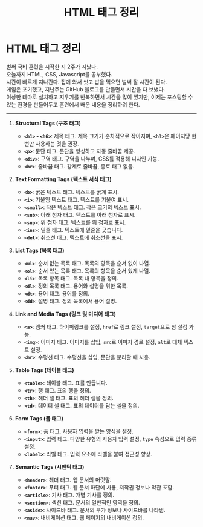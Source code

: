 ﻿---
layout: single
title: "HTML 태그 정리"
categories: HTML, CSS, JS
tag: [html, blog, jekyll]
author_profile: false
sidebar:
    nav: "docs"
---


# HTML 태그 정리

 벌써 국비 훈련을 시작한 지 2주가 지났다.   
 오늘까지 HTML, CSS, Javascript를 공부했다.  
 시간이 빠르게 지나간다. 집에 와서 씻고 밥을 먹으면 벌써 잘 시간이 된다.  
 게임은 포기했고, 지난주는 GitHub 블로그를 만들면서 시간을 다 보냈다.  
 이상한 테마로 설치하고 지우기를 반복하면서 시간을 많이 썼지만, 
 이제는 포스팅할 수 있는 환경을 만들어두고 훈련에서 배운 내용을 정리하려 한다.

----------

1.  **Structural Tags (구조 태그)**
    
    -   **`<h1>` - `<h6>`**: 제목 태그. 제목 크기가 순차적으로 작아지며, `<h1>`은 페이지당 한 번만 사용하는 것을 권장.
    -   **`<p>`**: 문단 태그. 문단을 형성하고 자동 줄바꿈 제공.
    -   **`<div>`**: 구역 태그. 구역을 나누며, CSS를 적용해 디자인 가능.
    -   **`<br>`**: 줄바꿈 태그. 강제로 줄바꿈, 종료 태그 없음.
2.  **Text Formatting Tags (텍스트 서식 태그)**
    
    -   **`<b>`**: 굵은 텍스트 태그. 텍스트를 굵게 표시.
    -   **`<i>`**: 기울임 텍스트 태그. 텍스트를 기울여 표시.
    -   **`<small>`**: 작은 텍스트 태그. 작은 크기의 텍스트 표시.
    -   **`<sub>`**: 아래 첨자 태그. 텍스트를 아래 첨자로 표시.
    -   **`<sup>`**: 위 첨자 태그. 텍스트를 위 첨자로 표시.
    -   **`<ins>`**: 밑줄 태그. 텍스트에 밑줄을 긋습니다.
    -   **`<del>`**: 취소선 태그. 텍스트에 취소선을 표시.
3.  **List Tags (목록 태그)**
    
    -   **`<ul>`**: 순서 없는 목록 태그. 목록의 항목을 순서 없이 나열.
    -   **`<ol>`**: 순서 있는 목록 태그. 목록의 항목을 순서 있게 나열.
    -   **`<li>`**: 목록 항목 태그. 목록 내 항목을 정의.
    -   **`<dl>`**: 정의 목록 태그. 용어와 설명을 위한 목록.
    -   **`<dt>`**: 용어 태그. 용어를 정의.
    -   **`<dd>`**: 설명 태그. 정의 목록에서 용어 설명.
4.  **Link and Media Tags (링크 및 미디어 태그)**
    
    -   **`<a>`**: 앵커 태그. 하이퍼링크를 설정, `href`로 링크 설정, `target`으로 창 설정 가능.
    -   **`<img>`**: 이미지 태그. 이미지를 삽입, `src`로 이미지 경로 설정, `alt`로 대체 텍스트 설정.
    -   **`<hr>`**: 수평선 태그. 수평선을 삽입, 문단을 분리할 때 사용.
5.  **Table Tags (테이블 태그)**
    
    -   **`<table>`**: 테이블 태그. 표를 만듭니다.
    -   **`<tr>`**: 행 태그. 표의 행을 정의.
    -   **`<th>`**: 헤더 셀 태그. 표의 헤더 셀을 정의.
    -   **`<td>`**: 데이터 셀 태그. 표의 데이터를 담는 셀을 정의.
6.  **Form Tags (폼 태그)**
    
    -   **`<form>`**: 폼 태그. 사용자 입력을 받는 양식을 설정.
    -   **`<input>`**: 입력 태그. 다양한 유형의 사용자 입력 설정, `type` 속성으로 입력 종류 설정.
    -   **`<label>`**: 라벨 태그. 입력 요소에 라벨을 붙여 접근성 향상.
7.  **Semantic Tags (시맨틱 태그)**
    
    -   **`<header>`**: 헤더 태그. 웹 문서의 머릿말.
    -   **`<footer>`**: 푸터 태그. 웹 문서 하단에 사용, 저작권 정보나 약관 포함.
    -   **`<article>`**: 기사 태그. 개별 기사를 정의.
    -   **`<section>`**: 섹션 태그. 문서의 일반적인 영역을 정의.
    -   **`<aside>`**: 사이드바 태그. 문서의 부가 정보나 사이드바를 나타냄.
    -   **`<nav>`**: 내비게이션 태그. 웹 페이지의 내비게이션 정의.
